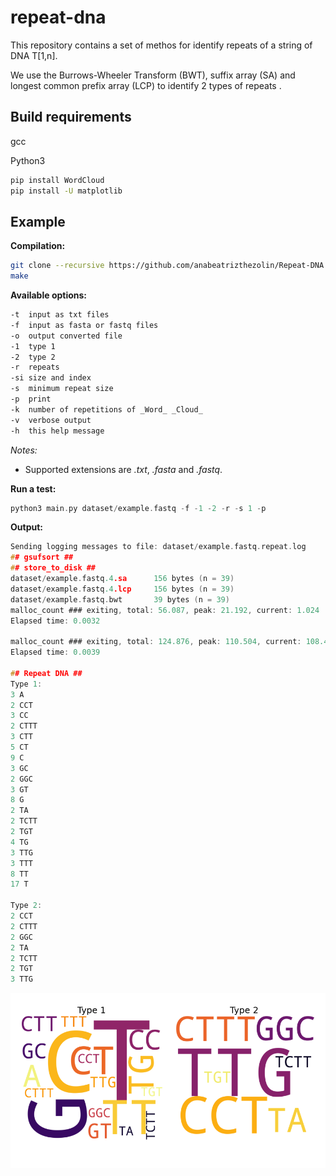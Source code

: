 # repeat-dna 

This repository contains a set of methos for identify repeats of a string of DNA T\[1,n\].

We use the Burrows-Wheeler Transform (BWT), suffix array (SA) and longest common prefix array (LCP) to identify 2 types of repeats .

## Build requirements

gcc

Python3

```sh
pip install WordCloud
pip install -U matplotlib
```

## Example

**Compilation:**

```sh
git clone --recursive https://github.com/anabeatrizthezolin/Repeat-DNA.git
make
```

**Available options:**

```sh
-t  input as txt files
-f  input as fasta or fastq files
-o  output converted file
-1  type 1
-2  type 2
-r  repeats
-si size and index
-s  minimum repeat size
-p  print
-k  number of repetitions of _Word_ _Cloud_
-v  verbose output
-h  this help message

```
_Notes:_ 
- Supported extensions are _.txt_, _.fasta_ and _.fastq_.


**Run a test:**

```c
python3 main.py dataset/example.fastq -f -1 -2 -r -s 1 -p
```

**Output:**

```c
Sending logging messages to file: dataset/example.fastq.repeat.log
## gsufsort ##
## store_to_disk ##
dataset/example.fastq.4.sa      156 bytes (n = 39)
dataset/example.fastq.4.lcp     156 bytes (n = 39)
dataset/example.fastq.bwt       39 bytes (n = 39)
malloc_count ### exiting, total: 56.087, peak: 21.192, current: 1.024
Elapsed time: 0.0032

malloc_count ### exiting, total: 124.876, peak: 110.504, current: 108.416
Elapsed time: 0.0039

## Repeat DNA ##
Type 1:
3 A
2 CCT
3 CC
2 CTTT
3 CTT
5 CT
9 C
3 GC
2 GGC
3 GT
8 G
2 TA
2 TCTT
2 TGT
4 TG
3 TTG
3 TTT
8 TT
17 T

Type 2:
2 CCT
2 CTTT
2 GGC
2 TA
2 TCTT
2 TGT
3 TTG
```

<img align="center" src="resources/Word_Cloud.png?raw=true" />
</a>
